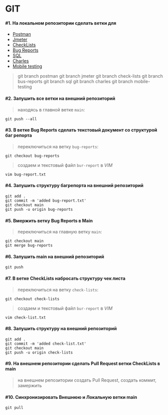 # GIT

#### #1. На локальном репозитории сделать ветки для

- [Postman](https://github.com/zakharov-dmitriy/git/tree/postman)
- [Jmeter](https://github.com/zakharov-dmitriy/git/tree/jmeter)
- [CheckLists](https://github.com/zakharov-dmitriy/git/tree/check-lists)
- [Bug Reports](https://github.com/zakharov-dmitriy/git/tree/bug-reports)
- [SQL](https://github.com/zakharov-dmitriy/git/tree/sql)
- [Charles](https://github.com/zakharov-dmitriy/git/tree/charles)
- [Mobile testing](https://github.com/zakharov-dmitriy/git/tree/mobile-esting)

> git branch postman
> git branch jmeter
> git branch check-lists
> git branch bus-reports
> git branch sql
> git branch charles
> git branch mobile-testing

#### #2. Запушить все ветки на внешний репозиторий

> находясь в главной ветке `main`:

```
git push --all
```

#### #3. В ветке Bug Reports сделать текстовый документ со структурой баг репорта

> переключиться на ветку `bug-reports`:

```
git checkout bug-reports
```

> создаем и текстовый файл `bur-report` в *VIM*

```
vim bug-report.txt
```

#### #4. Запушить структуру багрепорта на внешний репозиторий

```
git add .
git commit -m 'added bug-report.txt'
git checkout main
git push -u origin bug-reports
```

#### #5. Вмержить ветку Bug Reports в Main

> переключиться на главную ветку `main`:

```
git checkout main
git merge bug-reports
```

#### #6. Запушить main на внешний репозиторий

```
git push
```

#### #7. В ветке CheckLists набросать структуру чек листа

> переключиться на ветку `check-lists`:

```
git checkout check-lists
```

> создаем и текстовый файл `bur-report` в *VIM*

```
vim check-list.txt
```

#### #8. Запушить структуру на внешний репозиторий

```
git add .
git commit -m 'added check-list.txt'
git checkout main
git push -u origin check-lists
```

#### #9. На внешнем репозитории сделать Pull Request ветки CheckLists в main

> на внешнем репозитории создать Pull Request, создать коммит, замержить

#### #10. Синхронизировать Внешнюю и Локальную ветки main

```
git pull
```
